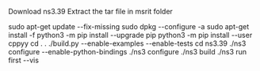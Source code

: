 Download ns3.39 
Extract the tar file in msrit  folder 

sudo apt-get update --fix-missing
sudo dpkg --configure -a
sudo apt-get install -f
python3 -m pip install --upgrade pip
python3 -m pip install --user cppyy
cd . .
./build.py --enable-examples --enable-tests
cd ns3.39
./ns3 configure --enable-python-bindings
./ns3 configure
./ns3 build
./ns3 run first --vis
